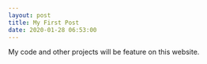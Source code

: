 ```yaml
---
layout: post
title: My First Post
date: 2020-01-28 06:53:00
---
```


My code and other projects will be feature on this website.
